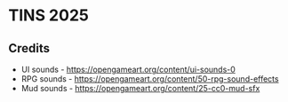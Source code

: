 # TINS 2025

## Credits
 * UI sounds - https://opengameart.org/content/ui-sounds-0
 * RPG sounds - https://opengameart.org/content/50-rpg-sound-effects
 * Mud sounds - https://opengameart.org/content/25-cc0-mud-sfx

